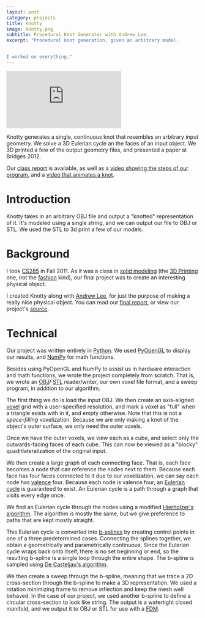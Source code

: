 ```yaml
---
layout: post
category: projects
title: Knotty
image: knotty.png
subtitle: Procedural Knot Generator with Andrew Lee.
excerpt: "Procedural knot generation, given an arbitrary model.


I worked on everything."
---
```

<iframe class="video"
  src="https://www.youtube.com/embed/hArKIjwbKNE?autoplay=1&loop=1&playlist=hArKIjwbKNE"
  frameborder="0"
  allowfullscreen></iframe>

Knotty generates a single, continuous knot that resembles an arbitrary input
geometry. We solve a 3D Eulerian cycle an the faces of an input object. We 3D
printed a few of the output geometry files, and presented a paper at Bridges
2012.

Our [class report](http://s3.brandonwang.net.s3-us-west-1.amazonaws.com/projects/knotty/Knotty.pdf)
is available, as well as a 
[video showing the steps of our program](http://www.youtube.com/watch?v=cKD7Vz54RK4), 
and a 
[video that animates a knot](https://www.youtube.com/watch?v=vYV00L6PanE).

# Introduction
Knotty takes in an arbitrary OBJ file and output a "knotted" 
representation of it. It's modeled using a single string, and we can output 
our file to OBJ or STL. We used the STL to 3d print a few of our models.

# Background
I took [CS285](http://www.cs.berkeley.edu/~sequin/CS285/) in Fall 2011. 
As it was a class in 
[solid modeling](http://en.wikipedia.org/wiki/Solid_modeling) 
(the [3D Printing](http://en.wikipedia.org/wiki/3d_printing) one, not the 
[fashion](http://en.wikipedia.org/wiki/Model_(person)) kind), our final 
project was to create an interesting physical object.

I created Knotty along with 
[Andrew Lee](https://plus.google.com/109776174937351700091/about), for just 
the purpose of making a really nice physical object. You can read our 
[final report](#), or view our project's 
[source](https://github.com/bmwang/knotty).

# Technical
Our project was written entirely in [Python](http://python.org/). We used 
[PyOpenGL](http://pyopengl.sourceforge.net/) to display our results, and 
[NumPy](http://scipy.org/) for math functions.

Besides using PyOpenGL and NumPy to assist us in hardware interaction and 
math functions, we wrote the project completely from scratch. That is, we 
wrote an [OBJ](http://en.wikipedia.org/wiki/Wavefront_.obj_file)/
[STL](http://en.wikipedia.org/wiki/STL_(file_format)) reader/writer, our own 
voxel file format, and a sweep program, in addition to our algorithm.

The first thing we do is load the input OBJ. We then create an 
axis-aligned [voxel](http://en.wikipedia.org/wiki/Voxel) grid with a 
user-specified resolution, and mark a voxel as 
"full" when a triangle exists with in it, and empty otherwise. Note that this 
is not a _space-filling_ voxelization. Because we are only making a knot of 
the object's outer surface, we only need the outer voxels.

Once we have the outer voxels, we view each as a cube, and select only the 
outwards-facing faces of each cube. This can now be viewed as a "blocky" 
quadrilateralization of the original input. 

We then create a large graph of each connecting face. That is, each face 
becomes a node that can reference the nodes next to them. Because each face 
has four faces connected to it due to our voxelization, we can say each node 
has [valence](http://en.wikipedia.org/wiki/Degree_(graph_theory)) four. 
Because each node is valence four, an 
[Eulerian cycle](http://en.wikipedia.org/wiki/Eulerian_cycle) is 
guaranteed to exist. An Eulerian cycle is a path through a graph that visits
every edge once.

We find an Eulerian cycle through the nodes using a modified 
[Hierholzer's algorithm](http://en.wikipedia.org/wiki/Eulerian_path#Hierholzer.27s_algorithm). 
The algorithm is mostly the same, but we give preference to paths that are kept 
mostly straight.

This Eulerian cycle is converted into [b-splines](http://en.wikipedia.org/wiki/B-spline) 
by creating control points in 
one of a three predetermined cases. Connecting the splines together, we obtain 
a geometrically and parametrically continuous. Since the Eulerian cycle wraps 
back onto itself, there is no set beginning or end, so the resulting b-spline is 
a single loop through the entire shape. The b-spline is sampled using
[De Casteljau's algorithm](http://en.wikipedia.org/wiki/De_Casteljau%27s_algorithm).

We then create a sweep through the b-spline, meaning that we trace a 2D 
cross-section through the b-spline to make a 3D representation. We used a 
rotation minimizing frame to remove inflection and keep the mesh well behaved. 
In the case of our project, we used another b-spline to define a circular 
cross-section to look like string. The output is a watertight closed manifold, 
and we output it to OBJ or STL for use with a [FDM](http://en.wikipedia.org/wiki/Fused_deposition_modeling).
